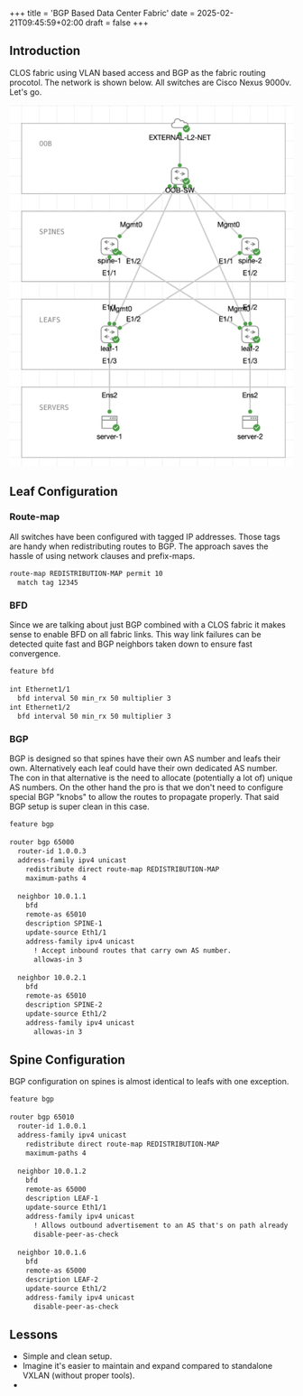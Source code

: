 +++
title = 'BGP Based Data Center Fabric'
date = 2025-02-21T09:45:59+02:00
draft = false
+++

## Introduction

CLOS fabric using VLAN based access and BGP as the fabric routing procotol. The network is shown below. All switches are Cisco Nexus 9000v. Let's go. 

![Network Diagram](../../public/images/clos-fabric-bgp.png)

## Leaf Configuration

### Route-map

All switches have been configured with tagged IP addresses. Those tags are handy when redistributing routes to BGP. The approach saves the hassle of using network clauses and prefix-maps.

```
route-map REDISTRIBUTION-MAP permit 10
  match tag 12345 
```

### BFD

Since we are talking about just BGP combined with a CLOS fabric it makes sense to enable BFD on all fabric links. This way link failures can be detected quite fast and BGP neighbors taken down to ensure fast convergence.

```
feature bfd

int Ethernet1/1
  bfd interval 50 min_rx 50 multiplier 3
int Ethernet1/2
  bfd interval 50 min_rx 50 multiplier 3
```

### BGP

BGP is designed so that spines have their own AS number and leafs their own. Alternatively each leaf could have their own dedicated AS number. The con in that alternative is the need to allocate (potentially a lot of) unique AS numbers. On the other hand the pro is that we don't need to configure special BGP "knobs" to allow the routes to propagate properly. That said BGP setup is super clean in this case.

```
feature bgp

router bgp 65000
  router-id 1.0.0.3
  address-family ipv4 unicast
    redistribute direct route-map REDISTRIBUTION-MAP
    maximum-paths 4
  
  neighbor 10.0.1.1
    bfd
    remote-as 65010
    description SPINE-1
    update-source Eth1/1
    address-family ipv4 unicast
      ! Accept inbound routes that carry own AS number.
      allowas-in 3

  neighbor 10.0.2.1
    bfd
    remote-as 65010
    description SPINE-2
    update-source Eth1/2
    address-family ipv4 unicast
      allowas-in 3
```

## Spine Configuration

BGP configuration on spines is almost identical to leafs with one exception. 

```
feature bgp

router bgp 65010
  router-id 1.0.0.1
  address-family ipv4 unicast
    redistribute direct route-map REDISTRIBUTION-MAP
    maximum-paths 4
  
  neighbor 10.0.1.2
    bfd
    remote-as 65000
    description LEAF-1
    update-source Eth1/1
    address-family ipv4 unicast
      ! Allows outbound advertisement to an AS that's on path already
      disable-peer-as-check

  neighbor 10.0.1.6
    bfd
    remote-as 65000
    description LEAF-2
    update-source Eth1/2
    address-family ipv4 unicast
      disable-peer-as-check
```

## Lessons

- Simple and clean setup.
- Imagine it's easier to maintain and expand compared to standalone VXLAN (without proper tools).
- 